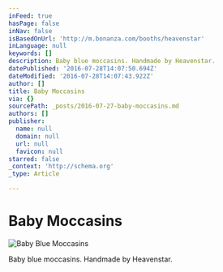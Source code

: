```yaml
---
inFeed: true
hasPage: false
inNav: false
isBasedOnUrl: 'http://m.bonanza.com/booths/heavenstar'
inLanguage: null
keywords: []
description: Baby blue moccasins. Handmade by Heavenstar.
datePublished: '2016-07-28T14:07:50.694Z'
dateModified: '2016-07-28T14:07:43.922Z'
author: []
title: Baby Moccasins
via: {}
sourcePath: _posts/2016-07-27-baby-moccasins.md
authors: []
publisher:
  name: null
  domain: null
  url: null
  favicon: null
starred: false
_context: 'http://schema.org'
_type: Article

---
```

# Baby Moccasins
![Baby Blue Moccasins](https://the-grid-user-content.s3-us-west-2.amazonaws.com/e01ac6ce-70b2-4ee9-ae3a-3a31b9f7a32a.jpg)

Baby blue moccasins. Handmade by Heavenstar.